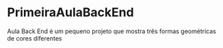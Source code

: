 # PrimeiraAulaBackEnd
Aula Back End
é um pequeno projeto que mostra três formas geométricas de cores diferentes
